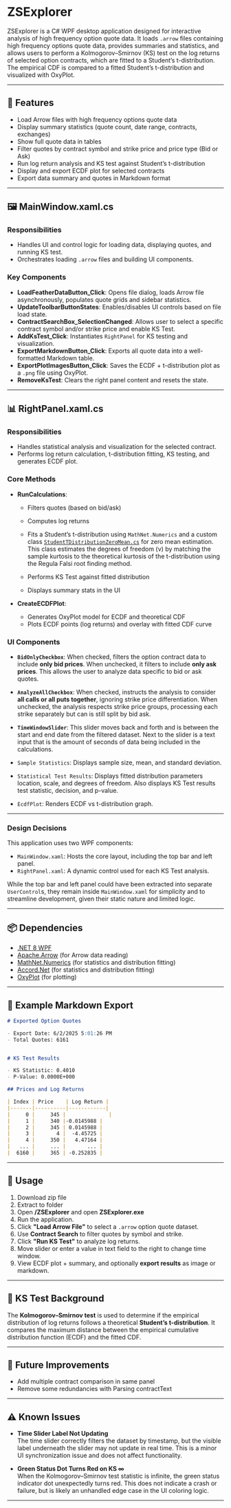 # ZSExplorer

ZSExplorer is a C# WPF desktop application designed for interactive analysis of high frequency option quote data. It loads `.arrow` files containing high frequency options quote data, provides summaries and statistics, and allows users to perform a Kolmogorov–Smirnov (KS) test on the log returns of selected option contracts, which are fitted to a Student’s t-distribution. The empirical CDF is compared to a fitted Student’s t-distribution and visualized with OxyPlot.

---

## 📁 Features

- Load Arrow files with high frequency options quote data
- Display summary statistics (quote count, date range, contracts, exchanges)
- Show full quote data in tables
- Filter quotes by contract symbol and strike price and price type (Bid or Ask)
- Run log return analysis and KS test against Student’s t-distribution
- Display and export ECDF plot for selected contracts
- Export data summary and quotes in Markdown format

---

## 🖼️ MainWindow.xaml.cs

### Responsibilities

- Handles UI and control logic for loading data, displaying quotes, and running KS test.
- Orchestrates loading `.arrow` files and building UI components.

### Key Components

- **LoadFeatherDataButton_Click**: Opens file dialog, loads Arrow file asynchronously, populates quote grids and sidebar statistics.
- **UpdateToolbarButtonStates**: Enables/disables UI controls based on file load state.
- **ContractSearchBox_SelectionChanged**: Allows user to select a specific contract symbol and/or strike price and enable KS Test.
- **AddKsTest_Click**: Instantiates `RightPanel` for KS testing and visualization.
- **ExportMarkdownButton_Click**: Exports all quote data into a well-formatted Markdown table.
- **ExportPlotImagesButton_Click**: Saves the ECDF + t-distribution plot as a `.png` file using OxyPlot.
- **RemoveKsTest**: Clears the right panel content and resets the state.

---

## 📊 RightPanel.xaml.cs

### Responsibilities

- Handles statistical analysis and visualization for the selected contract.
- Performs log return calculation, t-distribution fitting, KS testing, and generates ECDF plot.

### Core Methods

- **RunCalculations**:
  - Filters quotes (based on bid/ask)
  - Computes log returns
  - Fits a Student’s t-distribution using `MathNet.Numerics` and a custom class [`StudentTDistributionZeroMean.cs`](./ZSExplorer/Services/StudentTDistributionZeroMean.cs) for zero mean estimation. This class estimates the degrees of freedom (ν) by matching the sample kurtosis to the theoretical kurtosis of the t-distribution using the Regula Falsi root finding method.

  - Performs KS Test against fitted distribution
  - Displays summary stats in the UI

- **CreateECDFPlot**:
  - Generates OxyPlot model for ECDF and theoretical CDF
  - Plots ECDF points (log returns) and overlay with fitted CDF curve

### UI Components

- **`BidOnlyCheckbox`**: When checked, filters the option contract data to include **only bid prices**. When unchecked, it filters to include **only ask prices**. This allows the user to analyze data specific to bid or ask quotes.

- **`AnalyzeAllCheckbox`**: When checked, instructs the analysis to consider **all calls or all puts together**, ignoring strike price differentiation. When unchecked, the analysis respects strike price groups, processing each strike separately but can is still split by bid ask.

- **`TimeWindowSlider`**: This slider moves back and forth and is between the start and end date from the filtered dataset. Next to the slider is a text input that is the amount of seconds of data being included in the calculations.

- `Sample Statistics`: Displays sample size, mean, and standard deviation.
- `Statistical Test Results`: Displays fitted distribution parameters location, scale, and degrees of freedom. Also displays KS Test results test statistic, decision, and p-value.
- `EcdfPlot`: Renders ECDF vs t-distribution graph.

---

### Design Decisions

This application uses two WPF components:
- `MainWindow.xaml`: Hosts the core layout, including the top bar and left panel.
- `RightPanel.xaml`: A dynamic control used for each KS Test analysis.

While the top bar and left panel could have been extracted into separate `UserControl`s, they remain inside `MainWindow.xaml` for simplicity and to streamline development, given their static nature and limited logic.

---

## 📦 Dependencies

- [.NET 8 WPF](https://dotnet.microsoft.com/)
- [Apache.Arrow](https://arrow.apache.org/) (for Arrow data reading)
- [MathNet.Numerics](https://numerics.mathdotnet.com/) (for statistics and distribution fitting)
- [Accord.Net](http://accord-framework.net/) (for statistics and distribution fitting)
- [OxyPlot](https://oxyplot.readthedocs.io/en/latest/) (for plotting)

---

## 📝 Example Markdown Export

```markdown
# Exported Option Quotes

- Export Date: 6/2/2025 5:01:26 PM
- Total Quotes: 6161


# KS Test Results

- KS Statistic: 0.4010
- P-Value: 0.0000E+000

## Prices and Log Returns

| Index | Price    | Log Return |
|-------|----------|------------|
|     0 |     345 |              |
|     1 |     340 |-0.0145988 |
|     2 |     345 | 0.0145988 |
|     3 |       4 |  -4.45725 |
|     4 |     350 |   4.47164 |
|   ... |     ... |       ... |
|  6160 |     365 | -0.252835 |
```

---

## 🚀 Usage

1. Download zip file
2. Extract to folder
3. Open **/ZSExplorer** and open **ZSExplorer.exe**
4. Run the application.
5. Click **"Load Arrow File"** to select a `.arrow` option quote dataset.
6. Use **Contract Search** to filter quotes by symbol and strike.
7. Click **"Run KS Test"** to analyze log returns.
8. Move slider or enter a value in text field to the right to change time window.
9. View ECDF plot + summary, and optionally **export results** as image or markdown.

---

## 🧪 KS Test Background

The **Kolmogorov–Smirnov test** is used to determine if the empirical distribution of log returns follows a theoretical **Student’s t-distribution**. It compares the maximum distance between the empirical cumulative distribution function (ECDF) and the fitted CDF.

---

## 🧹 Future Improvements

- Add multiple contract comparison in same panel
- Remove some redundancies with Parsing contractText

---

## ⚠️ Known Issues

- **Time Slider Label Not Updating**  
  The time slider correctly filters the dataset by timestamp, but the visible label underneath the slider may not update in real time. This is a minor UI synchronization issue and does not affect functionality.

- **Green Status Dot Turns Red on KS ∞**  
  When the Kolmogorov–Smirnov test statistic is infinite, the green status indicator dot unexpectedly turns red. This does not indicate a crash or failure, but is likely an unhandled edge case in the UI coloring logic.

---